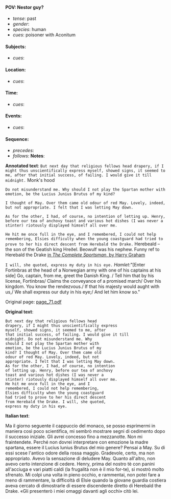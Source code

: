 #### POV: Nestor guy?
  - *tense*: past
  - *gender*:
  - *species*: human
  - *cues*: poisoner with Aconitum
#### Subjects:
  - *cues*:
#### Location:
  - *cues*:
#### Time:
  - *cues*:
#### Events:
  - *cues*:
#### Sequence:
  - *precedes*: 
  - *follows*:
**Notes**:


**Annotated text**:
`But next day that religious fellows head drapery, if I might thus unscientifically express myself, showed signs, it seemed to me, after that initial success, of failing. I would give it till midnight.` Monk's hood
 
`Do not misunderstand me. Why should I not play the Spartan mother with emotion, be the Lucius Junius Brutus of my kind? `

`I thought of May. Over them came old odour of red May. Lovely, indeed, but not appropriate. I felt that I was letting May down.`

`As for the other, I had, of course, no intention of letting up. Henry, before our tea of anchovy toast and various hot dishes (I was never a stinter) riotously displayed himself all over me.`

`He hit me once full in the eye, and I remembered, I could not help remembering, Elsies difficulty when the young coastguard had tried to prove to her his direct descent from Herebald the Drake.` Herebeald – the son of the Geatish king Hreðel. Beowulf was his nephew. Funny ref to Herebald the Drake [in _The Complete Sportsman_, by Harry Graham](https://ia800900.us.archive.org/25/items/completesportsma00grah/completesportsma00grah.pdf)

`I will, she quoted, express my duty in his eye.`  _Hamlet_:"[Enter Fortinbras at the head of a Norwegian army with one of his captains at his side]
Go, captain, from me, greet the Danish King. / Tell him that by his license, Fortinbras/ Claims the conveyance of a promised march/ Over his kingdom. You know the rendezvous./ If that his majesty would aught with us,/ We shall express our duty in his eye;/ And let him know so."


Original page:
[page_71.pdf](https://github.com/vigji/cainjb/blob/main/source_material/pages/page_71.pdf)

**Original text**:
```
But next day that religious fellows head 
drapery, if I might thus unscientifically express 
myself, showed signs, it seemed to me, after 
that initial success, of failing. I would give it till 
midnight. Do not misunderstand me. Why 
should I not play the Spartan mother with 
emotion, be the Lucius Junius Brutus of my 
kind? I thought of May. Over them came old 
odour of red May. Lovely, indeed, but not 
appropriate. I felt that I was letting May down. 
As for the other, I had, of course, no intention 
of letting up. Henry, before our tea of anchovy 
toast and various hot dishes (I was never a 
stinter) riotously displayed himself all over me. 
He hit me once full in the eye, and I 
remembered, I could not help remembering, 
Elsies difficulty when the young coastguard 
had tried to prove to her his direct descent 
from Herebald the Drake. I will, she quoted, 
express my duty in his eye. 
```

**Italian text**:

Ma il giorno seguente il cappuccio del monaco, se posso esprimermi in maniera così poco scientifica, mi sembrò mostrare segni di cedimento dopo il successo iniziale. Gli avrei concesso fino a mezzanotte. Non mi fraintendete. Perché non dovrei interpretare con emozione la madre spartana, essere il Lucius lunius Brutus del mio genere? Pensai a May. Su di essi scese l'antico odore della rossa maggio. Gradevole, certo, ma non appropriato. Avevo la sensazione di deludere
May. Quanto all'altro, non avevo certo intenzione di cedere. Henry, prima del nostro tè con panini all'acciuga e vari piatti caldi (la frugalità non è il mio for-te), si mostrò molto sfrenato. Mi colpì una volta in pieno occhio, e rammentai, non potei fare a meno di rammentare, la difficoltà di Elsie quando la giovane guardia costiera aveva cercato di dimostrarle di essere discendente diretto di Herebald the Drake. «Gli presenterò i miei omaggi davanti agli occhi» citò lei.

